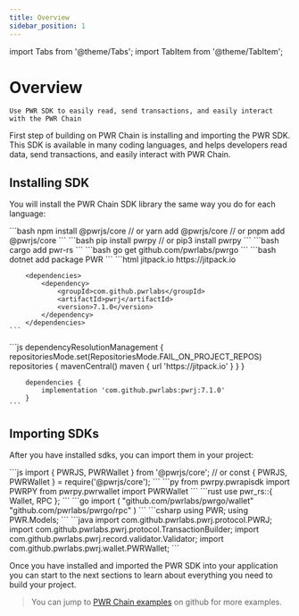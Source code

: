 ```yaml
---
title: Overview
sidebar_position: 1
---
```

import Tabs from '@theme/Tabs';
import TabItem from '@theme/TabItem';

# Overview

`Use PWR SDK to easily read, send transactions, and easily interact with the PWR Chain`

First step of building on PWR Chain is installing and importing the PWR SDK. This SDK is available in many coding languages, and helps developers read data, send transactions, and easily interact with PWR Chain.

## Installing SDK

You will install the PWR Chain SDK library the same way you do for each language:

<Tabs>
<TabItem value="javascript" label="JavaScript">
    ```bash
    npm install @pwrjs/core
    // or
    yarn add @pwrjs/core
    // or
    pnpm add @pwrjs/core
    ```
</TabItem>
<TabItem value="python" label="Python">
    ```bash
    pip install pwrpy
    // or
    pip3 install pwrpy
    ```
</TabItem>
<TabItem value="rust" label="Rust">
    ```bash
    cargo add pwr-rs
    ```
</TabItem>
<TabItem value="go" label="Go">
    ```bash
    go get github.com/pwrlabs/pwrgo
    ```
</TabItem>
<TabItem value="csharp" label="C#">
    ```bash
    dotnet add package PWR
    ```
</TabItem>
<TabItem value="java-maven" label="Java Maven">
    ```html
        <repositories>
            <repository>
                <id>jitpack.io</id>
                <url>https://jitpack.io</url>
            </repository>
        </repositories>
        
        <dependencies>
            <dependency>
                <groupId>com.github.pwrlabs</groupId>
                <artifactId>pwrj</artifactId>
                <version>7.1.0</version>
            </dependency>
        </dependencies>
    ```
</TabItem>
<TabItem value="java-gradle" label="Java Gradle">
    ```js
        dependencyResolutionManagement {
            repositoriesMode.set(RepositoriesMode.FAIL_ON_PROJECT_REPOS)
            repositories {
                mavenCentral()
                maven { url 'https://jitpack.io' }
            }
        }
        
        dependencies {
            implementation 'com.github.pwrlabs:pwrj:7.1.0'
        }
    ```
</TabItem>
</Tabs>

## Importing SDKs

After you have installed sdks, you can import them in your project:

<Tabs>
<TabItem value="javascript" label="JavaScript">
    ```js
    import { PWRJS, PWRWallet } from '@pwrjs/core';
    // or
    const { PWRJS, PWRWallet } = require('@pwrjs/core');
    ```
</TabItem>
<TabItem value="python" label="Python">
    ```py
    from pwrpy.pwrapisdk import PWRPY
    from pwrpy.pwrwallet import PWRWallet
    ```
</TabItem>
<TabItem value="rust" label="Rust">
    ```rust
    use pwr_rs::{ Wallet, RPC };
    ```
</TabItem>
<TabItem value="go" label="Go">
    ```go
    import (
        "github.com/pwrlabs/pwrgo/wallet"
        "github.com/pwrlabs/pwrgo/rpc"
    )
    ```
</TabItem>
<TabItem value="csharp" label="C#">
    ```csharp
    using PWR;
    using PWR.Models;
    ```
</TabItem>
<TabItem value="java" label="Java">
    ```java
    import com.github.pwrlabs.pwrj.protocol.PWRJ;
    import com.github.pwrlabs.pwrj.protocol.TransactionBuilder;
    import com.github.pwrlabs.pwrj.record.validator.Validator;
    import com.github.pwrlabs.pwrj.wallet.PWRWallet;
    ```
</TabItem>
</Tabs>

Once you have installed and imported the PWR SDK into your application you can start to the next sections to learn about everything you need to build your project.

> You can jump to [PWR Chain examples](https://github.com/keep-pwr-strong/examples) on github for more examples.
